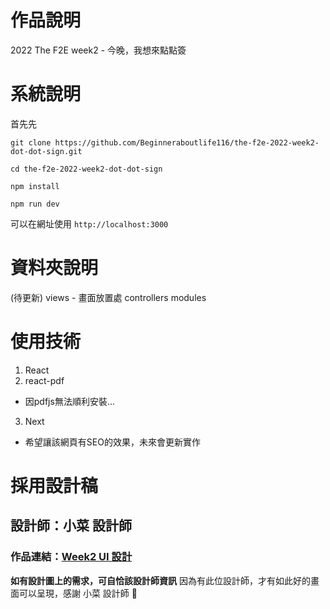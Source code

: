 # 作品說明

2022 The F2E week2 - 今晚，我想來點點簽

# 系統說明

首先先

```
git clone https://github.com/Beginneraboutlife116/the-f2e-2022-week2-dot-dot-sign.git
```

```
cd the-f2e-2022-week2-dot-dot-sign
```

```
npm install
```

```
npm run dev
```

可以在網址使用 `http://localhost:3000`

# 資料夾說明

(待更新)
views - 畫面放置處
controllers
modules

# 使用技術

1. React
2. react-pdf
  - 因pdfjs無法順利安裝...
3. Next
  - 希望讓該網頁有SEO的效果，未來會更新實作

# 採用設計稿

## 設計師：小菜 設計師

### 作品連結：[Week2 UI 設計](https://www.figma.com/file/sPyo1NZ2zYyUQ0Z7VAj3et/%E5%B0%8F%E8%8F%9C_WEEK2?node-id=20%3A198&t=1bNFvoEQvUnTU9zw-0)

**如有設計圖上的需求，可自恰該設計師資訊**
因為有此位設計師，才有如此好的畫面可以呈現，感謝 小菜 設計師 🙂
